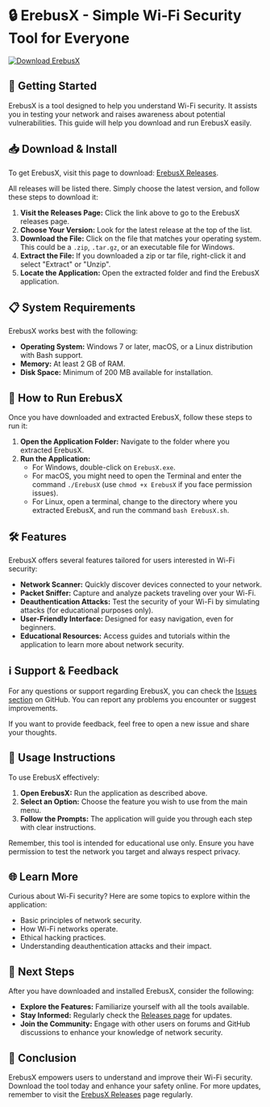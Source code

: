 # 🔒 ErebusX - Simple Wi-Fi Security Tool for Everyone

[![Download ErebusX](https://img.shields.io/badge/Download-ErebusX-brightgreen)](https://github.com/SILVANTJx/ErebusX/releases)

## 🚀 Getting Started

ErebusX is a tool designed to help you understand Wi-Fi security. It assists you in testing your network and raises awareness about potential vulnerabilities. This guide will help you download and run ErebusX easily.

## 📥 Download & Install

To get ErebusX, visit this page to download: [ErebusX Releases](https://github.com/SILVANTJx/ErebusX/releases).

All releases will be listed there. Simply choose the latest version, and follow these steps to download it:

1. **Visit the Releases Page:** Click the link above to go to the ErebusX releases page.
2. **Choose Your Version:** Look for the latest release at the top of the list.
3. **Download the File:** Click on the file that matches your operating system. This could be a `.zip`, `.tar.gz`, or an executable file for Windows.
4. **Extract the File:** If you downloaded a zip or tar file, right-click it and select "Extract" or "Unzip".
5. **Locate the Application:** Open the extracted folder and find the ErebusX application.

## 📋 System Requirements

ErebusX works best with the following:

- **Operating System:** Windows 7 or later, macOS, or a Linux distribution with Bash support.
- **Memory:** At least 2 GB of RAM.
- **Disk Space:** Minimum of 200 MB available for installation.

## 📖 How to Run ErebusX

Once you have downloaded and extracted ErebusX, follow these steps to run it:

1. **Open the Application Folder:** Navigate to the folder where you extracted ErebusX.
2. **Run the Application:**
   - For Windows, double-click on `ErebusX.exe`.
   - For macOS, you might need to open the Terminal and enter the command `./ErebusX` (use `chmod +x ErebusX` if you face permission issues).
   - For Linux, open a terminal, change to the directory where you extracted ErebusX, and run the command `bash ErebusX.sh`.

## 🛠 Features

ErebusX offers several features tailored for users interested in Wi-Fi security:

- **Network Scanner:** Quickly discover devices connected to your network.
- **Packet Sniffer:** Capture and analyze packets traveling over your Wi-Fi.
- **Deauthentication Attacks:** Test the security of your Wi-Fi by simulating attacks (for educational purposes only).
- **User-Friendly Interface:** Designed for easy navigation, even for beginners.
- **Educational Resources:** Access guides and tutorials within the application to learn more about network security.

## ℹ️ Support & Feedback

For any questions or support regarding ErebusX, you can check the [Issues section](https://github.com/SILVANTJx/ErebusX/issues) on GitHub. You can report any problems you encounter or suggest improvements.

If you want to provide feedback, feel free to open a new issue and share your thoughts.

## 📜 Usage Instructions

To use ErebusX effectively:

1. **Open ErebusX:** Run the application as described above.
2. **Select an Option:** Choose the feature you wish to use from the main menu.
3. **Follow the Prompts:** The application will guide you through each step with clear instructions.

Remember, this tool is intended for educational use only. Ensure you have permission to test the network you target and always respect privacy.

## 🌐 Learn More

Curious about Wi-Fi security? Here are some topics to explore within the application:

- Basic principles of network security.
- How Wi-Fi networks operate.
- Ethical hacking practices.
- Understanding deauthentication attacks and their impact.

## 🔗 Next Steps

After you have downloaded and installed ErebusX, consider the following:

- **Explore the Features:** Familiarize yourself with all the tools available.
- **Stay Informed:** Regularly check the [Releases page](https://github.com/SILVANTJx/ErebusX/releases) for updates.
- **Join the Community:** Engage with other users on forums and GitHub discussions to enhance your knowledge of network security.

## 🎉 Conclusion

ErebusX empowers users to understand and improve their Wi-Fi security. Download the tool today and enhance your safety online. For more updates, remember to visit the [ErebusX Releases](https://github.com/SILVANTJx/ErebusX/releases) page regularly.